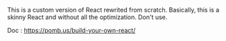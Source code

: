 This is a custom version of React rewrited from scratch.
Basically, this is a skinny React and without all the optimization.
Don't use.


Doc : https://pomb.us/build-your-own-react/
